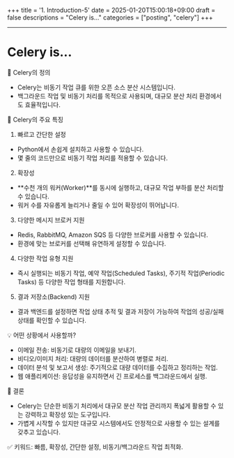 +++
title = '1. Introduction-5'
date = 2025-01-20T15:00:18+09:00
draft = false
descriptions = "Celery is..."
categories = ["posting", "celery"]
+++

---
# Celery is...

🌟 Celery의 정의
- Celery는 비동기 작업 큐를 위한 오픈 소스 분산 시스템입니다.
- 백그라운드 작업 및 비동기 처리를 목적으로 사용되며, 대규모 분산 처리 환경에서도 효율적입니다.

🔑 Celery의 주요 특징
1.	빠르고 간단한 설정
- Python에서 손쉽게 설치하고 사용할 수 있습니다.
- 몇 줄의 코드만으로 비동기 작업 처리를 적용할 수 있습니다.
2.	확장성
- **수천 개의 워커(Worker)**를 동시에 실행하고, 대규모 작업 부하를 분산 처리할 수 있습니다.
- 워커 수를 자유롭게 늘리거나 줄일 수 있어 확장성이 뛰어납니다.
3.	다양한 메시지 브로커 지원
- Redis, RabbitMQ, Amazon SQS 등 다양한 브로커를 사용할 수 있습니다.
- 환경에 맞는 브로커를 선택해 유연하게 설정할 수 있습니다.
4.	다양한 작업 유형 지원
- 즉시 실행되는 비동기 작업, 예약 작업(Scheduled Tasks), 주기적 작업(Periodic Tasks) 등 다양한 작업 형태를 지원합니다.
5.	결과 저장소(Backend) 지원
- 결과 백엔드를 설정하면 작업 상태 추적 및 결과 저장이 가능하여 작업의 성공/실패 상태를 확인할 수 있습니다.

💡 어떤 상황에서 사용할까?
- 이메일 전송: 비동기로 대량의 이메일을 보내기.
- 비디오/이미지 처리: 대량의 데이터를 분산하여 병렬로 처리.
- 데이터 분석 및 보고서 생성: 주기적으로 대량 데이터를 수집하고 정리하는 작업.
- 웹 애플리케이션: 응답성을 유지하면서 긴 프로세스를 백그라운드에서 실행.

🚀 결론
- Celery는 단순한 비동기 처리에서 대규모 분산 작업 관리까지 폭넓게 활용할 수 있는 강력하고 확장성 있는 도구입니다.
- 가볍게 시작할 수 있지만 대규모 시스템에서도 안정적으로 사용할 수 있는 설계를 갖추고 있습니다.

✅ 키워드: 빠름, 확장성, 간단한 설정, 비동기/백그라운드 작업 최적화.